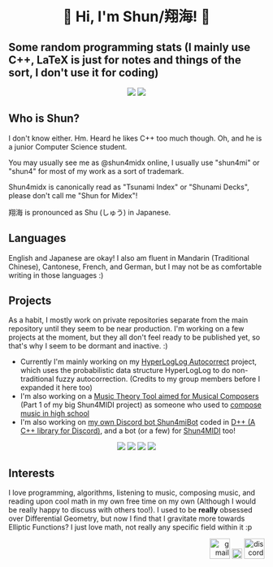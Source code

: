 <h1 align="center"><b> 🌠 Hi, I'm Shun/翔海! 🌠 </b></h1>

<h2><b>Some random programming stats (I mainly use C++, LaTeX is just for notes and things of the sort, I don't use it for coding)</b></h2>
<p align="center">
  <a href="https://github.com/shun4midx?tab=repositories"><img src="https://shun4midx.vercel.app/api/top-langs?username=shun4midx&show_icons=true&layout=compact&locale=en&title_color=ff73e8&bg_color=110e45&text_color=94b1ff&border_color=ff73e8&custom_title=Shun's%20Language%20Usage&exclude_repo=shun-github-readme-stats,FAI,FAI-Final"/></a>
  <a href="https://github.com/shun4midx?tab=repositories"><img src="https://shun4midx.vercel.app/api/top-langs?username=shun4midx&show_icons=true&layout=compact&locale=ja&title_color=ff73e8&bg_color=110e45&border_color=ff73e8&text_color=94b1ff&custom_title=翔海が最もよく使う言語&exclude_repo=shun-github-readme-stats,FAI,FAI-Final"/></a>
</p>

## Who is Shun?
I don't know either. Hm. Heard he likes C++ too much though. Oh, and he is a junior Computer Science student.

You may usually see me as @shun4midx online, I usually use "shun4mi" or "shun4" for most of my work as a sort of trademark.

Shun4midx is canonically read as "Tsunami Index" or "Shunami Decks", please don't call me "Shun for Midex"!

翔海 is pronounced as Shu (しゅう) in Japanese.

## Languages
English and Japanese are okay! I also am fluent in Mandarin (Traditional Chinese), Cantonese, French, and German, but I may not be as comfortable writing in those languages :)

## Projects
As a habit, I mostly work on private repositories separate from the main repository until they seem to be near production. I'm working on a few projects at the moment, but they all don't feel ready to be published yet, so that's why I seem to be dormant and inactive. :)
 - Currently I'm mainly working on my [HyperLogLog Autocorrect](https://github.com/shun4midx/HyperLogLog-Autocorrect) project, which uses the probabilistic data structure HyperLogLog to do non-traditional fuzzy autocorrection. (Credits to my group members before I expanded it here too)
 - I'm also working on a [Music Theory Tool aimed for Musical Composers](https://github.com/shun4midx/Shun4MIDI-Music-Theory-Tool) (Part 1 of my big Shun4MIDI project) as someone who used to [compose music in high school](https://youtu.be/fNU0zx5wI3Q)
 - I'm also working on [my own Discord bot Shun4miBot](https://github.com/shun4midx/Shun4miBot) coded in [D++ (A C++ library for Discord)](https://dpp.dev/), and a bot (or a few) for [Shun4MIDI](https://github.com/shun4midx/Shun4MIDI-Bot) too!

<p align="center">
  <a href="https://github.com/shun4midx/HyperLogLog-Autocorrect"><img src="https://shun4midx.vercel.app/api/pin/?username=shun4midx&repo=HyperLogLog-Autocorrect&layout=compact&border_color=ff73e8&title_color=ff73e8&bg_color=110e45&text_color=94b1ff"></a>
  <a href="https://github.com/shun4midx/Pink-Purple-Blue-VSCode-Theme"><img src="https://shun4midx.vercel.app/api/pin/?username=shun4midx&repo=Pink-Purple-Blue-VSCode-Theme&layout=compact&border_color=ff73e8&title_color=ff73e8&bg_color=110e45&text_color=94b1ff&description_lines_count=3"></a>
  <a href="https://github.com/shun4midx/Shun4MIDI-Bot"><img src="https://shun4midx.vercel.app/api/pin/?username=shun4midx&repo=Shun4MIDI-Bot&layout=compact&border_color=ff73e8&title_color=ff73e8&bg_color=110e45&text_color=94b1ff"></a>
  <a href="https://github.com/shun4midx/Shun4miBot"><img src="https://shun4midx.vercel.app/api/pin/?username=shun4midx&repo=Shun4miBot&layout=compact&border_color=ff73e8&title_color=ff73e8&bg_color=110e45&text_color=94b1ff&description_lines_count=2"></a>
</p>

## Interests
I love programming, algorithms, listening to music, composing music, and reading upon cool math in my own free time on my own (Although I would be really happy to discuss with others too!). I used to be **really** obsessed over Differential Geometry, but now I find that I gravitate more towards Elliptic Functions? I just love math, not really any specific field within it :p

<p align="right">
  <a href="mailto:shun4midx@gmail.com"><img src="https://static.vecteezy.com/system/resources/previews/022/484/516/non_2x/google-mail-gmail-icon-logo-symbol-free-png.png" alt="gmail" width="40" height="40"/></a>
  <a href="https://github.com/shun4midx"><img src="https://upload.wikimedia.org/wikipedia/commons/2/24/Transparent_Square_Tiles_Texture.png" alt="space" width="20"/></a>
  <a href="https://discordapp.com/users/1278670248517828650"><img src="https://uxwing.com/wp-content/themes/uxwing/download/brands-and-social-media/discord-square-color-icon.png" alt="discord" width="40" height="40"/></a>
</p>
